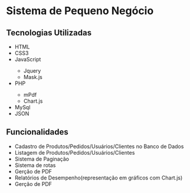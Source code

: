# Sistema de Pequeno Negócio

## Tecnologias Utilizadas
<ul>
  <li>HTML</li>
  <li>CSS3</li>
  <li>JavaScript</li>
    <ul>
      <li>Jquery</li>
      <li>Mask.js</li>
    </ul>
  <li>PHP</li>
    <ul>
      <li>mPdf</li>
      <li>Chart.js</li>
    </ul>
  <li>MySql</li>
  <li>JSON</li>
</ul>

## Funcionalidades

<ul>
  <li>Cadastro de Produtos/Pedidos/Usuários/Clientes no Banco de Dados</li>
  <li>Listagem de Produtos/Pedidos/Usuários/Clientes</li>
  <li>Sistema de Paginação</li>
  <li>Sistema de rotas</li>
  <li>Gerção de PDF</li>
  <li>Relatórios de Desempenho(representação em gráficos com Chart.js)</li>
  <li>Gerção de PDF</li>
</ul>

